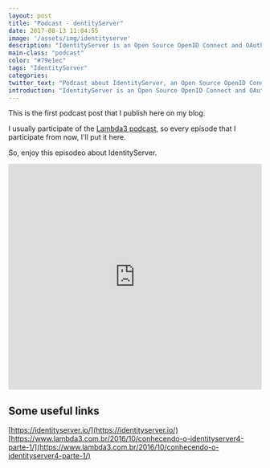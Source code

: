 ```yaml
---
layout: post
title: "Podcast - dentityServer"
date: 2017-08-13 11:04:55
image: '/assets/img/identityserve'
description: "IdentityServer is an Open Source OpenID Connect and OAuth 2.0 framework for .NET"
main-class: "podcast"
color: "#79e1ec"
tags: "IdentityServer"
categories:
twitter_text: "Podcast about IdentityServer, an Open Source OpenID Connect and OAuth 2.0 framework for .NET"
introduction: "IdentityServer is an Open Source OpenID Connect and OAuth 2.0 framework for .NET"
---
```


This is the first podcast post that I publish here on my blog.

I usually participate of the [Lambda3 podcast](https://www.lambda3.com.br/tag/podcast/), so every episode that I participate from now, I'll put it here.

So, enjoy this episodeo about IdentityServer.

<iframe width="100%" height="450" scrolling="no" frameborder="no" src="https://w.soundcloud.com/player/?url=https%3A//api.soundcloud.com/tracks/337477635&amp;color=ff5500&amp;auto_play=false&amp;hide_related=false&amp;show_comments=true&amp;show_user=true&amp;show_reposts=false&amp;visual=true"></iframe>


## Some useful links
[https://identityserver.io/](https://identityserver.io/)  
[https://www.lambda3.com.br/2016/10/conhecendo-o-identityserver4-parte-1/](https://www.lambda3.com.br/2016/10/conhecendo-o-identityserver4-parte-1/)